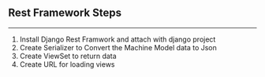 ##  Rest Framework Steps
---------------------
1.  Install Django Rest Framwork and attach with django project
2.  Create Serializer to Convert the Machine Model data to Json
3.  Create ViewSet to return data
4.  Create URL for loading views

